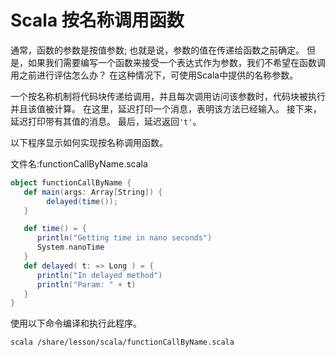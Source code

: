 # Scala 按名称调用函数

通常，函数的参数是按值参数; 也就是说，参数的值在传递给函数之前确定。 但是，如果我们需要编写一个函数来接受一个表达式作为参数，我们不希望在函数调用之前进行评估怎么办？ 在这种情况下，可使用Scala中提供的名称参数。

一个按名称机制将代码块传递给调用，并且每次调用访问该参数时，代码块被执行并且该值被计算。 在这里，延迟打印一个消息，表明该方法已经输入。 接下来，延迟打印带有其值的消息。 最后，延迟返回`'t'`。

以下程序显示如何实现按名称调用函数。

文件名:functionCallByName.scala

```scala
object functionCallByName {
   def main(args: Array[String]) {
        delayed(time());
   }

   def time() = {
      println("Getting time in nano seconds")
      System.nanoTime
   }
   def delayed( t: => Long ) = {
      println("In delayed method")
      println("Param: " + t)
   }
}
```

使用以下命令编译和执行此程序。

```shell
scala /share/lesson/scala/functionCallByName.scala
```
